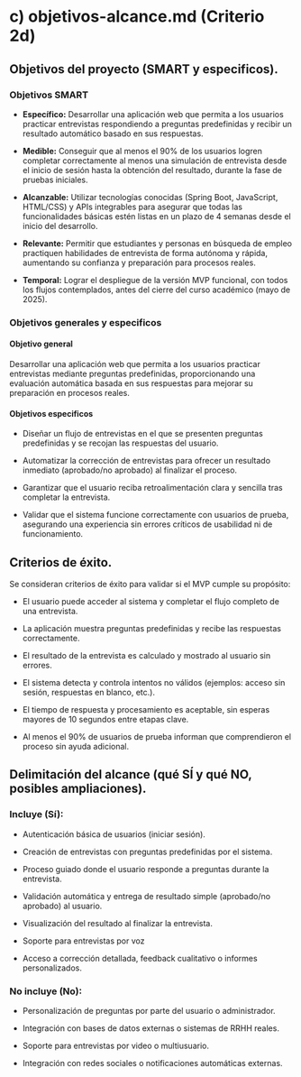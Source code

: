 # c) objetivos-alcance.md (Criterio 2d)

## Objetivos del proyecto (SMART y especificos).

### Objetivos SMART

- **Específico:** Desarrollar una aplicación web que permita a los usuarios practicar entrevistas respondiendo a preguntas predefinidas y recibir un resultado automático basado en sus respuestas.

- **Medible:** Conseguir que al menos el 90% de los usuarios logren completar correctamente al menos una simulación de entrevista desde el inicio de sesión hasta la obtención del resultado, durante la fase de pruebas iniciales.

- **Alcanzable:** Utilizar tecnologías conocidas (Spring Boot, JavaScript, HTML/CSS) y APIs integrables para asegurar que todas las funcionalidades básicas estén listas en un plazo de 4 semanas desde el inicio del desarrollo.

- **Relevante:** Permitir que estudiantes y personas en búsqueda de empleo practiquen habilidades de entrevista de forma autónoma y rápida, aumentando su confianza y preparación para procesos reales.

- **Temporal:** Lograr el despliegue de la versión MVP funcional, con todos los flujos contemplados, antes del cierre del curso académico (mayo de 2025).

### Objetivos generales y especificos

#### Objetivo general
Desarrollar una aplicación web que permita a los usuarios practicar entrevistas mediante preguntas predefinidas, proporcionando una evaluación automática basada en sus respuestas para mejorar su preparación en procesos reales.

#### Objetivos especificos

- Diseñar un flujo de entrevistas en el que se presenten preguntas predefinidas y se recojan las respuestas del usuario.

- Automatizar la corrección de entrevistas para ofrecer un resultado inmediato (aprobado/no aprobado) al finalizar el proceso.

- Garantizar que el usuario reciba retroalimentación clara y sencilla tras completar la entrevista.

- Validar que el sistema funcione correctamente con usuarios de prueba, asegurando una experiencia sin errores críticos de usabilidad ni de funcionamiento.

## Criterios de éxito.

Se consideran criterios de éxito para validar si el MVP cumple su propósito:

- El usuario puede acceder al sistema y completar el flujo completo de una entrevista.

- La aplicación muestra preguntas predefinidas y recibe las respuestas correctamente.

- El resultado de la entrevista es calculado y mostrado al usuario sin errores.

- El sistema detecta y controla intentos no válidos (ejemplos: acceso sin sesión, respuestas en blanco, etc.).

- El tiempo de respuesta y procesamiento es aceptable, sin esperas mayores de 10 segundos entre etapas clave.

- Al menos el 90% de usuarios de prueba informan que comprendieron el proceso sin ayuda adicional.

## Delimitación del alcance (qué SÍ y qué NO, posibles ampliaciones).

### Incluye (Sí):

- Autenticación básica de usuarios (iniciar sesión).

- Creación de entrevistas con preguntas predefinidas por el sistema.

- Proceso guiado donde el usuario responde a preguntas durante la entrevista.

- Validación automática y entrega de resultado simple (aprobado/no aprobado) al usuario.

- Visualización del resultado al finalizar la entrevista.

- Soporte para entrevistas por voz

- Acceso a corrección detallada, feedback cualitativo o informes personalizados.

### No incluye (No):

- Personalización de preguntas por parte del usuario o administrador.

- Integración con bases de datos externas o sistemas de RRHH reales.

- Soporte para entrevistas por video o multiusuario.

- Integración con redes sociales o notificaciones automáticas externas.


